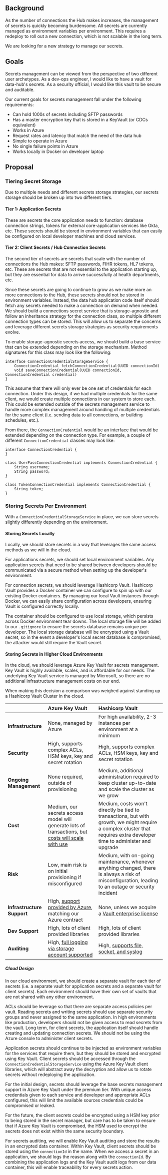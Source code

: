 ## Background

As the number of connections the Hub makes increases, the management of secrets is quickly becoming burdensome. All secrets are currently managed as environment variables per environment. This requires a redeploy to roll out a new connection, which is not scalable in the long term.

We are looking for a new strategy to manage our secrets.

## Goals

Secrets management can be viewed from the perspective of two different user archetypes. As a dev-ops engineer, I would like to have a vault for data-hub's secrets. As a security official, I would like this vault to be secure and auditable.

Our current goals for secrets management fall under the following requirements:

- Can hold 1000s of secrets including SFTP passwords
- Has a master encryption key that is stored in a KeyVault (or CDCs equivalent)
- Works in Azure
- Request rates and latency that match the need of the data hub
- Simple to operate in Azure
- No single failure points in Azure
- Works locally in Docker on developer laptop


## Proposal

### Tiering Secret Storage

Due to multiple needs and different secrets storage strategies, our secrets storage should be broken up into two different tiers.

#### Tier 1: Application Secrets

These are secrets the core application needs to function: database connection strings, tokens for external core-application services like Okta, etc. These secrets should be stored in environment variables that can easily be configured on local developer machines and cloud services.

#### Tier 2: Client Secrets / Hub Connection Secrets

The second tier of secrets are secrets that scale with the number of connections the Hub makes: SFTP passwords, FIHR tokens, HL7 tokens, etc. These are secrets that are not essential to the application starting up, but they are essential for data to arrive successfully at health departments, etc.

Since these secrets are going to continue to grow as we make more an more connections to the Hub, these secrets should not be stored in environment variables. Instead, the data hub application code itself should fetch any secrets needed to make a connection on demand when needed. We should build a connections secret service that is storage-agnostic and follow an inheritance strategy for the connection class, so multiple different connection types can be stored. This will allow us to separate the concerns and leverage different secrets storage strategies as security requirements evolve.

To enable storage-agnostic secrets access, we should build a base service that can be extended depending on the storage mechanism. Method signatures for this class may look like the following:

```
interface ConnectionCredentialStorageService {
    ConnectionCredential fetchConnectionCredential(UUID connectionId)
    void saveConnectionCredential(UUID connectionId, ConnectionCredential credential)
}
```

This assume that there will only ever be one set of credentials for each connection. Under this design, if we had multiple credentials for the same client, we would create multiple connections in our system to store each. This could be extended outside of the secrets management service to handle more complex management around handling of multiple credentials for the same client (i.e. sending data to all connections, or building schedules, etc.).

From there, the `ConnectionCredential` would be an interface that would be extended depending on the connection type. For example, a couple of different `ConnectionCredential` classes may look like:

```
interface ConnectionCredential {
}

class UserPassConnectionCredential implements ConnectionCredential {
    String username;
    String password;
}

class TokenConnectionCredential implements ConnectionCredential {
    String token;
}
```


### Storing Secrets Per Environment

With a `ConnectionCredentialStorageService` in place, we can store secrets slightly differently depending on the environment.

#### Storing Secrets Locally

Locally, we should store secrets in a way that leverages the same access methods as we will in the cloud.

For applications secrets, we should set local environment variables. Any application secrets that need to be shared between developers should be communicated via a secure method when setting up the developer's environment.

For connection secrets, we should leverage Hashicorp Vault. Hashicorp Vault provides a Docker container we can configure to spin up with our existing Docker containers. By managing our local Vault instances through Docker, we can easily share configuration across developers, ensuring Vault is configured correctly locally.

The container should be configured to use local storage, which persists across Docker environment tear downs. The local storage file will be added to our `.gitignore` to ensure the secrets database remains unique per developer. The local storage database will be encrypted using a Vault secret, so in the event a developer's local secret database is compromised, the attacker would still require the Vault secret.

#### Storing Secrets in Higher Cloud Environments

In the cloud, we should leverage Azure Key Vault for secrets management. Key Vault is highly available, scales, and is affordable for our needs. The underlying Key Vault service is managed by Microsoft, so there are no additional infrastructure management costs on our end.

When making this decision a comparison was weighed against standing up a Hashicorp Vault Cluster in the cloud.

|                            | Azure Key Vault                                                                                                                                     | Hashicorp Vault                                                                                                                                                        |
| -------------------------- | :-------------------------------------------------------------------------------------------------------------------------------------------------- | :--------------------------------------------------------------------------------------------------------------------------------------------------------------------- |
| **Infrastructure**         | None, managed by Azure                                                                                                                              | For high availability, 2-3 instances per environment at a minimum                                                                                                      |
| **Security**               | High, supports complex ACLs, HSM keys, key and secret rotation                                                                                      | High, supports complex ACLs, HSM keys, key and secret rotation                                                                                                         |
| **Ongoing Management**     | None required, outside of provisioning                                                                                                              | Medium, additional administration required to keep cluster up-to-date and scale the cluster as we grow                                                                 |
| **Cost**                   | Medium, our secrets access model will generate lots of transactions, but [costs will scale with use](../assets/cdc-secrets-cost-rough-estimate.pdf) | Medium, costs won't directly be tied to transactions, but with growth, we might require a complex cluster that requires extra developer time to administer and upgrade |
| **Risk**                   | Low, main risk is on initial provisioning if misconfigured                                                                                          | Medium, with on-going maintenance, whenever anything changed, there is always a risk of misconfiguration, leading to an outage or security incident                    |
| **Infrastructure Support** | High, [support provided by Azure](https://azure.microsoft.com/en-us/support/plans/), matching our Azure contract                                    | None, unless we acquire a [Vault enterprise license](https://www.hashicorp.com/products/vault/pricing)                                                                 |
| **Dev Support**            | High, lots of client provided libraries                                                                                                             | High, lots of client provided libraries                                                                                                                                |
| **Auditing**               | High, [full logging via storage account supported](https://docs.microsoft.com/en-us/azure/key-vault/general/logging?tabs=Vault)                     | High, [supports file, socket, and syslog](https://www.vaultproject.io/docs/audit)                                                                                      |

##### Cloud Design

In our cloud environment, we should create a separate vault for each tier of secrets (i.e. a separate vault for application secrets and a separate vault for client secrets). Each environment should have their own set of vaults that are not shared with any other environment.

ACLs should be leverage so that there are separate access policies per vault. Reading secrets and writing secrets should use separate security groups and never assigned to the same application. In high environments like production, developers should not be given access to read secrets from the vault. Long term, for client secrets, the application itself should handle creating and updating connection secrets. We should not be using the Azure console to administer client secrets.

Application secrets should continue to be injected as environment variables for the services that require them, but they should be stored and encrypted using Key Vault. Client secrets should be accessed through the `ConnectionCredentialStorageService` using the Azure Key Vault client libraries, which will abstract away the decryption and allow us to rotate secrets without redeploying the application.

For the initial design, secrets should leverage the base secrets management support in Azure Key Vault under the premium tier. With unique access credentials given to each service and developer and appropriate ACLs configured, this will limit the available sources credentials could be compromised or leaked.

For the future, the client secrets could be encrypted using a HSM key prior to being stored in the secret manager, but care has to be taken to ensure that if Azure Key Vault is compromised, the HSM used to encrypt the secrets does not exist within the same security boundary.

For secrets auditing, we will enable Key Vault auditing and store the results in an encrypted data container. Within Key Vault, client secrets should be stored using the `connectionId` in the name. When we access a secret in an application, we should logs the reason along with the `connectionId`. By combining the application logs and the Key Vault audit logs from our data container, this will enable traceability for every secrets action.